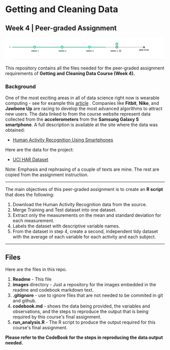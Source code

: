 # Getting and Cleaning Data 
## Week 4 | Peer-graded Assignment

![Week 4 Timeline](https://github.com/coolnumber9/datasciencecoursera/blob/master/Getting_and_Cleaning_Data/images/week4.png)

This repository contains all the files needed for the peer-graded assignment requirements of **Getting and Cleaning Data Course (Week 4).**

### Background
One of the most exciting areas in all of data science right now is wearable computing - see for example this [article](http://www.insideactivitytracking.com/data-science-activity-tracking-and-the-battle-for-the-worlds-top-sports-brand/) . Companies like **Fitbit**, **Nike**, and **Jawbone Up** are racing to develop the most advanced algorithms to attract new users. The data linked to from the course website represent data collected from the **accelerometers** from the **Samsung Galaxy S smartphone**. A full description is available at the site where the data was obtained: 

 * [Human Activity Recognition Using Smartphones](http://archive.ics.uci.edu/ml/datasets/Human+Activity+Recognition+Using+Smartphones)

Here are the data for the project:

 * [UCI HAR Dataset](https://d396qusza40orc.cloudfront.net/getdata%2Fprojectfiles%2FUCI%20HAR%20Dataset.zip)

Note: Emphasis and rephrasing of a couple of texts are mine. The rest are copied from the assignment instruction.

---

The main objectives of this peer-graded assignment is to create an **R script** that does the following:
1. Download the Human Activity Recognition data from the source.
2. Merge Training and Test dataset into one dataset.
3. Extract only the measurements on the mean and standard deviation for each measurement.
4. Labels the dataset with descriptive variable names.
5. From the dataset in step 4, create a second, independent tidy dataset with the average of each variable for each activity and each subject. 

---

## Files
Here are the files in this repo.
1. **Readme** - This file
2. **images** directory - Just a repository for the images embedded in the readme and codebook markdown text.
3. **.gitignore** - use to ignore files that are not needed to be commited in git and github.
4. **codebook.md** - shows the data being provided, the variables and observations, and the steps to reproduce the output that is being required by this course's final assignment.
5. **run_analysis.R** - The R script to produce the output required for this course's final assignment.

**Please refer to the CodeBook for the steps in reproducing the data output needed.**